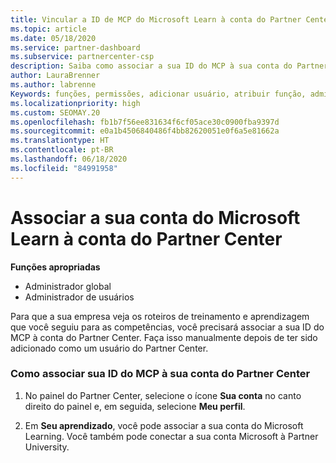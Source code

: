 ```yaml
---
title: Vincular a ID de MCP do Microsoft Learn à conta do Partner Center
ms.topic: article
ms.date: 05/18/2020
ms.service: partner-dashboard
ms.subservice: partnercenter-csp
description: Saiba como associar a sua ID do MCP à sua conta do Partner Center para que a sua empresa possa ver os roteiros de treinamento e de aprendizagem que você seguiu para as competências.
author: LauraBrenner
ms.author: labrenne
Keywords: funções, permissões, adicionar usuário, atribuir função, administrador, agente, ID de MCP, Microsoft Learn
ms.localizationpriority: high
ms.custom: SEOMAY.20
ms.openlocfilehash: fb1b7f56ee831634f6cf05ace30c0900fba9397d
ms.sourcegitcommit: e0a1b4506840486f4bb82620051e0f6a5e81662a
ms.translationtype: HT
ms.contentlocale: pt-BR
ms.lasthandoff: 06/18/2020
ms.locfileid: "84991958"
---
```

# <a name="associate-your-microsoft-learn-account-to-your-partner-center-account"></a>Associar a sua conta do Microsoft Learn à conta do Partner Center

**Funções apropriadas**

- Administrador global
- Administrador de usuários

Para que a sua empresa veja os roteiros de treinamento e aprendizagem que você seguiu para as competências, você precisará associar a sua ID do MCP à conta do Partner Center. Faça isso manualmente depois de ter sido adicionado como um usuário do Partner Center.

### <a name="how-to-associate-your-mcp-id-to-your-partner-center-account"></a>Como associar sua ID do MCP à sua conta do Partner Center

1. No painel do Partner Center, selecione o ícone **Sua conta** no canto direito do painel e, em seguida, selecione **Meu perfil**.

2. Em **Seu aprendizado**, você pode associar a sua conta do Microsoft Learning. Você também pode conectar a sua conta Microsoft à Partner University.
